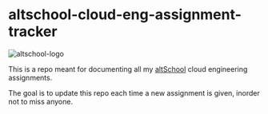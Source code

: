 # altschool-cloud-eng-assignment-tracker

![altschool-logo](https://thealtschool.com/wp-content/uploads/2022/01/cropped-AltSchool-Logo-1.png)

This is a repo meant for documenting all my [altSchool](https://altschoolafrica.com) cloud engineering assignments.

The goal is to update this repo each time a new assignment is given, inorder not to miss anyone.